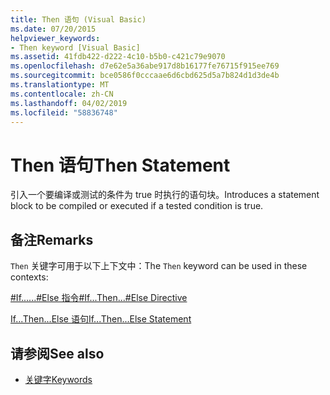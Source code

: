 ```yaml
---
title: Then 语句 (Visual Basic)
ms.date: 07/20/2015
helpviewer_keywords:
- Then keyword [Visual Basic]
ms.assetid: 41fdb422-d222-4c10-b5b0-c421c79e9070
ms.openlocfilehash: d7e62e5a36abe917d8b16177fe76715f915ee769
ms.sourcegitcommit: bce0586f0cccaae6d6cbd625d5a7b824d1d3de4b
ms.translationtype: MT
ms.contentlocale: zh-CN
ms.lasthandoff: 04/02/2019
ms.locfileid: "58836748"
---
```

# <a name="then-statement"></a><span data-ttu-id="bb295-102">Then 语句</span><span class="sxs-lookup"><span data-stu-id="bb295-102">Then Statement</span></span>
<span data-ttu-id="bb295-103">引入一个要编译或测试的条件为 true 时执行的语句块。</span><span class="sxs-lookup"><span data-stu-id="bb295-103">Introduces a statement block to be compiled or executed if a tested condition is true.</span></span>  
  
## <a name="remarks"></a><span data-ttu-id="bb295-104">备注</span><span class="sxs-lookup"><span data-stu-id="bb295-104">Remarks</span></span>  
 <span data-ttu-id="bb295-105">`Then` 关键字可用于以下上下文中：</span><span class="sxs-lookup"><span data-stu-id="bb295-105">The `Then` keyword can be used in these contexts:</span></span>  
  
 [<span data-ttu-id="bb295-106">#If......#Else 指令</span><span class="sxs-lookup"><span data-stu-id="bb295-106">#If...Then...#Else Directive</span></span>](../../../visual-basic/language-reference/directives/if-then-else-directives.md)  
  
 [<span data-ttu-id="bb295-107">If...Then...Else 语句</span><span class="sxs-lookup"><span data-stu-id="bb295-107">If...Then...Else Statement</span></span>](../../../visual-basic/language-reference/statements/if-then-else-statement.md)  
  
## <a name="see-also"></a><span data-ttu-id="bb295-108">请参阅</span><span class="sxs-lookup"><span data-stu-id="bb295-108">See also</span></span>

- [<span data-ttu-id="bb295-109">关键字</span><span class="sxs-lookup"><span data-stu-id="bb295-109">Keywords</span></span>](../../../visual-basic/language-reference/keywords/index.md)
